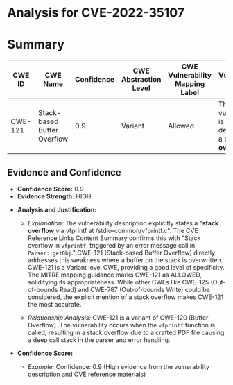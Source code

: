# Analysis for CVE-2022-35107

# Summary
| CWE ID | CWE Name | Confidence | CWE Abstraction Level | CWE Vulnerability Mapping Label | CWE-Vulnerability Mapping Notes |
|---|---|---|---|---|---|
| CWE-121 | Stack-based Buffer Overflow | 0.9 | Variant | Allowed | The vulnerability is explicitly described as a **stack overflow**. |

## Evidence and Confidence

*   **Confidence Score:** 0.9
*   **Evidence Strength:** HIGH

- **Analysis and Justification:**  
  - *Explanation:* The vulnerability description explicitly states a "**stack overflow** via vfprintf at /stdio-common/vfprintf.c". The CVE Reference Links Content Summary confirms this with "Stack overflow in `vfprintf`, triggered by an error message call in `Parser::getObj`." CWE-121 (Stack-based Buffer Overflow) directly addresses this weakness where a buffer on the stack is overwritten. CWE-121 is a Variant level CWE, providing a good level of specificity. The MITRE mapping guidance marks CWE-121 as ALLOWED, solidifying its appropriateness. While other CWEs like CWE-125 (Out-of-bounds Read) and CWE-787 (Out-of-bounds Write) could be considered, the explicit mention of a stack overflow makes CWE-121 the most accurate.

  - *Relationship Analysis:* CWE-121 is a variant of CWE-120 (Buffer Overflow). The vulnerability occurs when the `vfprintf` function is called, resulting in a stack overflow due to a crafted PDF file causing a deep call stack in the parser and error handling.

- **Confidence Score:**  
  - *Example:* Confidence: 0.9 (High evidence from the vulnerability description and CVE reference materials)
